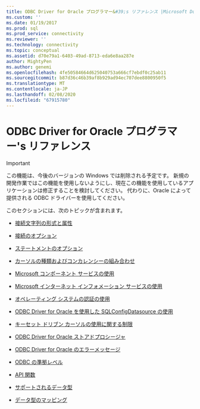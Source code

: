 ```yaml
---
title: ODBC Driver for Oracle プログラマー&#39;s リファレンス |Microsoft Docs
ms.custom: ''
ms.date: 01/19/2017
ms.prod: sql
ms.prod_service: connectivity
ms.reviewer: ''
ms.technology: connectivity
ms.topic: conceptual
ms.assetid: d70e79a1-6403-49ad-8713-eda6e8aa287e
author: MightyPen
ms.author: genemi
ms.openlocfilehash: 4fe50584664d625040753a666cf7ebdf0c25ab11
ms.sourcegitcommit: b87d36c46b39af8b929ad94ec707dee8800950f5
ms.translationtype: MT
ms.contentlocale: ja-JP
ms.lasthandoff: 02/08/2020
ms.locfileid: "67915780"
---
```

# <a name="odbc-driver-for-oracle-programmer39s-reference"></a>ODBC Driver for Oracle プログラマー&#39;s リファレンス
> [!IMPORTANT]  
>  この機能は、今後のバージョンの Windows では削除される予定です。 新規の開発作業ではこの機能を使用しないようにし、現在この機能を使用しているアプリケーションは修正することを検討してください。 代わりに、Oracle によって提供される ODBC ドライバーを使用してください。  
  
 このセクションには、次のトピックが含まれます。  
  
-   [接続文字列の形式と属性](../../odbc/microsoft/connection-string-format-and-attributes.md)  
  
-   [接続のオプション](../../odbc/microsoft/connect-options.md)  
  
-   [ステートメントのオプション](../../odbc/microsoft/statement-options.md)  
  
-   [カーソルの種類およびコンカレンシーの組み合わせ](../../odbc/microsoft/cursor-type-and-concurrency-combinations.md)  
  
-   [Microsoft コンポーネント サービスの使用](../../odbc/microsoft/using-microsoft-component-services.md)  
  
-   [Microsoft インターネット インフォメーション サービスの使用](../../odbc/microsoft/using-microsoft-internet-information-services.md)  
  
-   [オペレーティング システムの認証の使用](../../odbc/microsoft/using-operating-system-authentication.md)  
  
-   [ODBC Driver for Oracle を使用した SQLConfigDatasource の使用](../../odbc/microsoft/using-sqlconfigdatasource-with-the-odbc-driver-for-oracle.md)  
  
-   [キーセット ドリブン カーソルの使用に関する制限](../../odbc/microsoft/limitations-of-using-keyset-driven-cursors.md)  
  
-   [ODBC Driver for Oracle ストアドプロシージャ](../../odbc/microsoft/stored-procedures-odbc-driver-for-oracle.md)  
  
-   [ODBC Driver for Oracle のエラーメッセージ](../../odbc/microsoft/error-messages-odbc-driver-for-oracle.md)  
  
-   [ODBC の準拠レベル](../../odbc/microsoft/odbc-driver-for-oracle-conformance-levels.md)  
  
-   [API 関数](../../odbc/microsoft/api-functions-odbc-driver-for-oracle.md)  
  
-   [サポートされるデータ型](../../odbc/microsoft/supported-data-types-odbc-driver-for-oracle.md)  
  
-   [データ型のマッピング](../../odbc/microsoft/mapping-data-types-odbc-driver-for-oracle.md)
